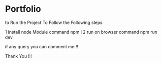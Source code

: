 # Portfolio

to Run the Project To Follow the Following steps

1 install node Module
command npm i 
2 run on browser 
command npm run dev 


if any query you can comment me !!

Thank You !!!